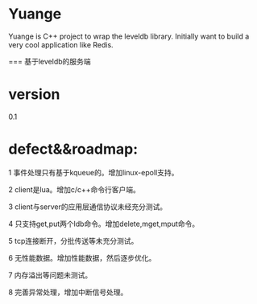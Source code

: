 Yuange
===

Yuange is C++ project to wrap the leveldb library. Initially want to build a very cool application like Redis. 

===
基于leveldb的服务端

version
===
0.1

defect&&roadmap:
===

1 事件处理只有基于kqueue的。增加linux-epoll支持。

2 client是lua。增加c/c++命令行客户端。

3 client与server的应用层通信协议未经充分测试。

4 只支持get,put两个ldb命令。增加delete,mget,mput命令。

5 tcp连接断开，分批传送等未充分测试。

6 无性能数据。增加性能数据，然后逐步优化。

7 内存溢出等问题未测试。

8 完善异常处理，增加中断信号处理。
